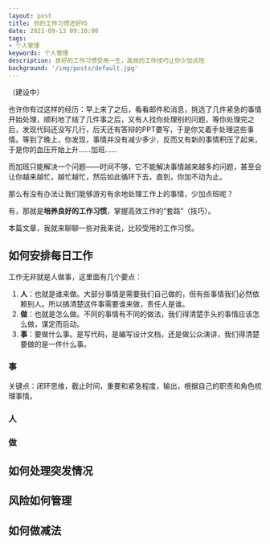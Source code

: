 ```yaml
---
layout: post
title: 你的工作习惯还好吗
date: 2021-09-13 09:10:00
tags:
- 个人管理
keywords: 个人管理
description: 良好的工作习惯受用一生，高效的工作技巧让你少加点班
background: '/img/posts/default.jpg'
---
```


（建设中）

也许你有过这样的经历：早上来了之后，看看邮件和消息，挑选了几件紧急的事情开始处理，顺利地了结了几件事之后，又有人找你处理别的问题，等你处理完之后，发现代码还没写几行，后天还有答辩的PPT要写，于是你又着手处理这些事情。等到了晚上，你发现，事情并没有减少多少，反而又有新的事情积压了起来，于是你的血压开始上升……加班……

而加班只能解决一个问题——时间不够，它不能解决事情越来越多的问题，甚至会让你越来越忙，越忙越忙，然后如此循环下去，直到，你加不动为止。

那么有没有办法让我们能够游刃有余地处理工作上的事情，少加点班呢？

有，那就是**培养良好的工作习惯**，掌握高效工作的“套路”（技巧）。

本篇文章，我就来聊聊一些对我来说，比较受用的工作习惯。

## 如何安排每日工作

工作无非就是人做事，这里面有几个要点：

1. **人**：也就是谁来做。大部分事情是需要我们自己做的，但有些事情我们必然依赖别人。所以搞清楚这件事需要谁来做，责任人是谁。
2. **做**：也就是怎么做。不同的事情有不同的做法，我们得清楚手头的事情应该怎么做，谋定而后动。
3. **事**：要做什么事。是写代码，是编写设计文档，还是做公众演讲，我们得清楚要做的是一件什么事。

### 事

关键点：闭环思维，截止时间，重要和紧急程度，输出，根据自己的职责和角色梳理事情。

### 人

### 做

## 如何处理突发情况

## 风险如何管理

## 如何做减法
